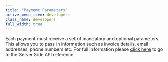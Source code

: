 ```yaml
---
title: "Payment Parameters"
active_menu_item: developers
class_name: developers
full_width: true
---
```



Each payment must receive a set of mandatory and optional parameters. This allows you to pass in information such as invoice details, email addresses, phone numbers etc. For full information please [click here](/developers/documentation/scripting-apis/server-side-api/ssj-object/credit-card-payments/payment-parameters2) to go to the Server Side API reference.

